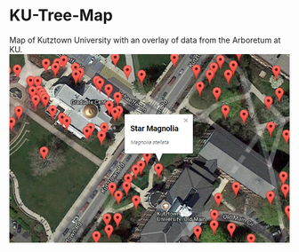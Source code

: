 # KU-Tree-Map
Map of Kutztown University with an overlay of data from the Arboretum at KU.
![Alt text](/KUTreeMap.bmp?raw=true "KU Tree Map")
